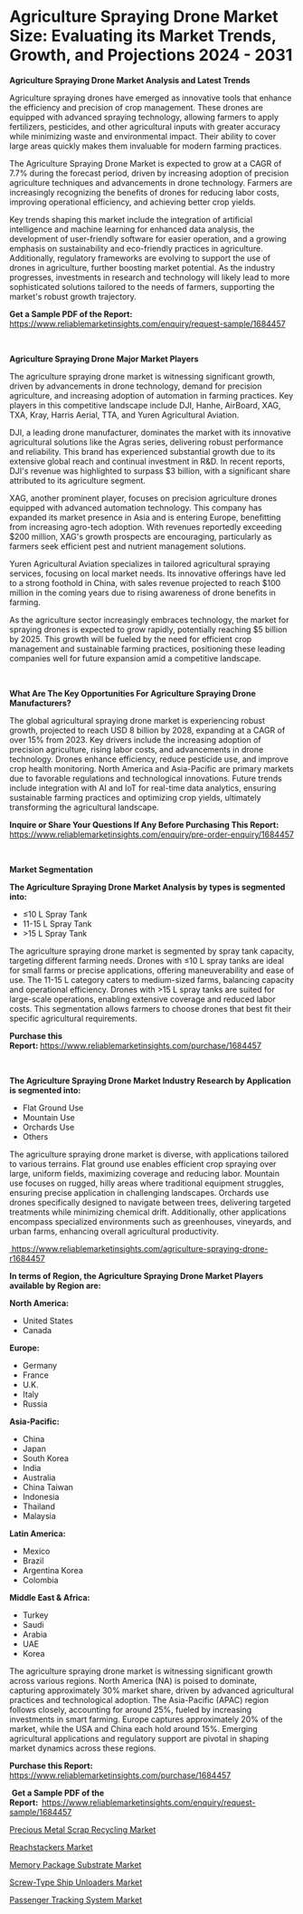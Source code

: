 <p><h1>Agriculture Spraying Drone Market Size: Evaluating its Market Trends, Growth, and Projections 2024 - 2031</h1></p><p><strong>Agriculture Spraying Drone Market Analysis and Latest Trends</strong></p>
<p><p>Agriculture spraying drones have emerged as innovative tools that enhance the efficiency and precision of crop management. These drones are equipped with advanced spraying technology, allowing farmers to apply fertilizers, pesticides, and other agricultural inputs with greater accuracy while minimizing waste and environmental impact. Their ability to cover large areas quickly makes them invaluable for modern farming practices.</p><p>The Agriculture Spraying Drone Market is expected to grow at a CAGR of 7.7% during the forecast period, driven by increasing adoption of precision agriculture techniques and advancements in drone technology. Farmers are increasingly recognizing the benefits of drones for reducing labor costs, improving operational efficiency, and achieving better crop yields.</p><p>Key trends shaping this market include the integration of artificial intelligence and machine learning for enhanced data analysis, the development of user-friendly software for easier operation, and a growing emphasis on sustainability and eco-friendly practices in agriculture. Additionally, regulatory frameworks are evolving to support the use of drones in agriculture, further boosting market potential. As the industry progresses, investments in research and technology will likely lead to more sophisticated solutions tailored to the needs of farmers, supporting the market's robust growth trajectory.</p></p>
<p><strong>Get a Sample PDF of the Report:&nbsp;</strong> <a href="https://www.reliablemarketinsights.com/enquiry/request-sample/1684457?utm_campaign=1332&utm_medium=2&utm_source=Github&utm_content=ia&utm_term=16102024&utm_id=agriculture-spraying-drone">https://www.reliablemarketinsights.com/enquiry/request-sample/1684457</a></p>
<p>&nbsp;</p>
<p><strong>Agriculture Spraying Drone Major Market Players</strong></p>
<p><p>The agriculture spraying drone market is witnessing significant growth, driven by advancements in drone technology, demand for precision agriculture, and increasing adoption of automation in farming practices. Key players in this competitive landscape include DJI, Hanhe, AirBoard, XAG, TXA, Kray, Harris Aerial, TTA, and Yuren Agricultural Aviation.</p><p>DJI, a leading drone manufacturer, dominates the market with its innovative agricultural solutions like the Agras series, delivering robust performance and reliability. This brand has experienced substantial growth due to its extensive global reach and continual investment in R&D. In recent reports, DJI's revenue was highlighted to surpass $3 billion, with a significant share attributed to its agriculture segment.</p><p>XAG, another prominent player, focuses on precision agriculture drones equipped with advanced automation technology. This company has expanded its market presence in Asia and is entering Europe, benefitting from increasing agro-tech adoption. With revenues reportedly exceeding $200 million, XAG's growth prospects are encouraging, particularly as farmers seek efficient pest and nutrient management solutions.</p><p>Yuren Agricultural Aviation specializes in tailored agricultural spraying services, focusing on local market needs. Its innovative offerings have led to a strong foothold in China, with sales revenue projected to reach $100 million in the coming years due to rising awareness of drone benefits in farming.</p><p>As the agriculture sector increasingly embraces technology, the market for spraying drones is expected to grow rapidly, potentially reaching $5 billion by 2025. This growth will be fueled by the need for efficient crop management and sustainable farming practices, positioning these leading companies well for future expansion amid a competitive landscape.</p></p>
<p>&nbsp;</p>
<p><strong>What Are The Key Opportunities For Agriculture Spraying Drone Manufacturers?</strong></p>
<p><p>The global agricultural spraying drone market is experiencing robust growth, projected to reach USD 8 billion by 2028, expanding at a CAGR of over 15% from 2023. Key drivers include the increasing adoption of precision agriculture, rising labor costs, and advancements in drone technology. Drones enhance efficiency, reduce pesticide use, and improve crop health monitoring. North America and Asia-Pacific are primary markets due to favorable regulations and technological innovations. Future trends include integration with AI and IoT for real-time data analytics, ensuring sustainable farming practices and optimizing crop yields, ultimately transforming the agricultural landscape.</p></p>
<p><strong>Inquire or Share Your Questions If Any Before Purchasing This Report:</strong> <a href="https://www.reliablemarketinsights.com/enquiry/pre-order-enquiry/1684457?utm_campaign=1332&utm_medium=2&utm_source=Github&utm_content=ia&utm_term=16102024&utm_id=agriculture-spraying-drone">https://www.reliablemarketinsights.com/enquiry/pre-order-enquiry/1684457</a></p>
<p>&nbsp;</p>
<p><strong>Market Segmentation</strong></p>
<p><strong>The Agriculture Spraying Drone Market Analysis by types is segmented into:</strong></p>
<p><ul><li>≤10 L Spray Tank</li><li>11-15 L Spray Tank</li><li>>15 L Spray Tank</li></ul></p>
<p><p>The agriculture spraying drone market is segmented by spray tank capacity, targeting different farming needs. Drones with ≤10 L spray tanks are ideal for small farms or precise applications, offering maneuverability and ease of use. The 11-15 L category caters to medium-sized farms, balancing capacity and operational efficiency. Drones with >15 L spray tanks are suited for large-scale operations, enabling extensive coverage and reduced labor costs. This segmentation allows farmers to choose drones that best fit their specific agricultural requirements.</p></p>
<p><strong>Purchase this Report:&nbsp;</strong><a href="https://www.reliablemarketinsights.com/purchase/1684457?utm_campaign=1332&utm_medium=2&utm_source=Github&utm_content=ia&utm_term=16102024&utm_id=agriculture-spraying-drone">https://www.reliablemarketinsights.com/purchase/1684457</a></p>
<p>&nbsp;</p>
<p><strong>The Agriculture Spraying Drone Market Industry Research by Application is segmented into:</strong></p>
<p><ul><li>Flat Ground Use</li><li>Mountain Use</li><li>Orchards Use</li><li>Others</li></ul></p>
<p><p>The agriculture spraying drone market is diverse, with applications tailored to various terrains. Flat ground use enables efficient crop spraying over large, uniform fields, maximizing coverage and reducing labor. Mountain use focuses on rugged, hilly areas where traditional equipment struggles, ensuring precise application in challenging landscapes. Orchards use drones specifically designed to navigate between trees, delivering targeted treatments while minimizing chemical drift. Additionally, other applications encompass specialized environments such as greenhouses, vineyards, and urban farms, enhancing overall agricultural productivity.</p></p>
<p><a href="https://www.reliablemarketinsights.com/agriculture-spraying-drone-r1684457?utm_campaign=1332&utm_medium=2&utm_source=Github&utm_content=ia&utm_term=16102024&utm_id=agriculture-spraying-drone">&nbsp;https://www.reliablemarketinsights.com/agriculture-spraying-drone-r1684457</a></p>
<p><strong>In terms of Region, the Agriculture Spraying Drone Market Players available by Region are:</strong></p>
<p>
    <p> <strong> North America: </strong>
        <ul>
            <li>United States</li>
            <li>Canada</li>
        </ul>
        </p> 
    <p> <strong> Europe: </strong>
        <ul>
            <li>Germany</li>
            <li>France</li>
            <li>U.K.</li>
            <li>Italy</li>
            <li>Russia</li>
        </ul>
        </p> 
    <p> <strong> Asia-Pacific: </strong>
        <ul>
            <li>China</li>
            <li>Japan</li>
            <li>South Korea</li>
            <li>India</li>
            <li>Australia</li>
            <li>China Taiwan</li>
            <li>Indonesia</li>
            <li>Thailand</li>
            <li>Malaysia</li>
        </ul>
        </p> 
    <p> <strong> Latin America: </strong>
        <ul>
            <li>Mexico</li>
            <li>Brazil</li>
            <li>Argentina Korea</li>
            <li>Colombia</li>
        </ul>
        </p> 
    <p> <strong> Middle East & Africa: </strong>
        <ul>
            <li>Turkey</li>
            <li>Saudi</li>
            <li>Arabia</li>
            <li>UAE</li>
            <li>Korea</li>
        </ul>
    </p>
    </p>
<p><p>The agriculture spraying drone market is witnessing significant growth across various regions. North America (NA) is poised to dominate, capturing approximately 30% market share, driven by advanced agricultural practices and technological adoption. The Asia-Pacific (APAC) region follows closely, accounting for around 25%, fueled by increasing investments in smart farming. Europe captures approximately 20% of the market, while the USA and China each hold around 15%. Emerging agricultural applications and regulatory support are pivotal in shaping market dynamics across these regions.</p></p>
<p><strong>Purchase this Report: </strong><a href="https://www.reliablemarketinsights.com/purchase/1684457?utm_campaign=1332&utm_medium=2&utm_source=Github&utm_content=ia&utm_term=16102024&utm_id=agriculture-spraying-drone">https://www.reliablemarketinsights.com/purchase/1684457</a></p>
<p>&nbsp;<strong>Get a Sample PDF of the Report:&nbsp;&nbsp;</strong><a href="https://www.reliablemarketinsights.com/enquiry/request-sample/1684457?utm_campaign=1332&utm_medium=2&utm_source=Github&utm_content=ia&utm_term=16102024&utm_id=agriculture-spraying-drone">https://www.reliablemarketinsights.com/enquiry/request-sample/1684457</a></p>
<p><strong></strong></p>
<p><p><a href="https://www.linkedin.com/pulse/precious-metal-scrap-recycling-market-research-report-9wlde?trk=public_post_embed_feed-article-content&utm_campaign=1332&utm_medium=2&utm_source=Github&utm_content=ia&utm_term=16102024&utm_id=agriculture-spraying-drone">Precious Metal Scrap Recycling Market</a></p><p><a href="https://www.linkedin.com/pulse/global-reachstackers-market-analysis-trends-forecasts-growth-ndpcc?trk=public_post_embed_feed-article-content&utm_campaign=1332&utm_medium=2&utm_source=Github&utm_content=ia&utm_term=16102024&utm_id=agriculture-spraying-drone">Reachstackers Market</a></p><p><a href="https://www.linkedin.com/pulse/memory-package-substrate-market-investigation-industry-evolution-wzy5c?trk=public_post_embed_feed-article-content&utm_campaign=1332&utm_medium=2&utm_source=Github&utm_content=ia&utm_term=16102024&utm_id=agriculture-spraying-drone">Memory Package Substrate Market</a></p><p><a href="https://www.linkedin.com/pulse/emerging-screw-type-ship-unloaders-market-opportunities-lnrnc?trk=public_post_embed_feed-article-content&utm_campaign=1332&utm_medium=2&utm_source=Github&utm_content=ia&utm_term=16102024&utm_id=agriculture-spraying-drone">Screw-Type Ship Unloaders Market</a></p><p><a href="https://www.linkedin.com/pulse/consumer-behavior-shifts-passenger-tracking-system-market-pm8mc?trk=public_post_embed_feed-article-content&utm_campaign=1332&utm_medium=2&utm_source=Github&utm_content=ia&utm_term=16102024&utm_id=agriculture-spraying-drone">Passenger Tracking System Market</a></p></p>